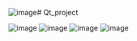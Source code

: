 ![image](https://github.com/HandsomeLuoyang/Qt_project/assets/52132083/5990dedc-bbab-4b3e-8358-7c9db02ac9ab)﻿# Qt_project

![image](https://github.com/HandsomeLuoyang/Qt_project/assets/52132083/d216cd5b-07f6-4010-88de-04c0d4de3239)
![image](https://github.com/HandsomeLuoyang/Qt_project/assets/52132083/fce97c98-878d-40f6-91df-b624de69d001)
![image](https://github.com/HandsomeLuoyang/Qt_project/assets/52132083/40f2e1a0-9806-4906-8266-ac4331ef5776)
![image](https://github.com/HandsomeLuoyang/Qt_project/assets/52132083/af235a4e-4340-4a87-b34f-25f4d0b932ae)
